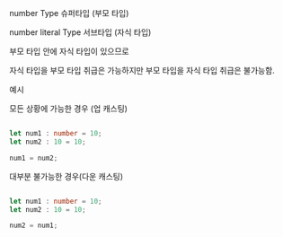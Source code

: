 number Type 슈퍼타입 (부모 타입)

number literal Type 서브타입 (자식 타입)

부모 타입 안에 자식 타입이 있으므로 

자식 타입을 부모 타입 취급은 가능하지만 
부모 타입을 자식 타입 취급은 불가능함. 

예시 

모든 상황에 가능한 경우 (업 캐스팅)
```typescript

let num1 : number = 10;
let num2 : 10 = 10;

num1 = num2;
```


대부분 불가능한 경우(다운 캐스팅)
```typescript

let num1 : number = 10;
let num2 : 10 = 10;

num2 = num1;
```


